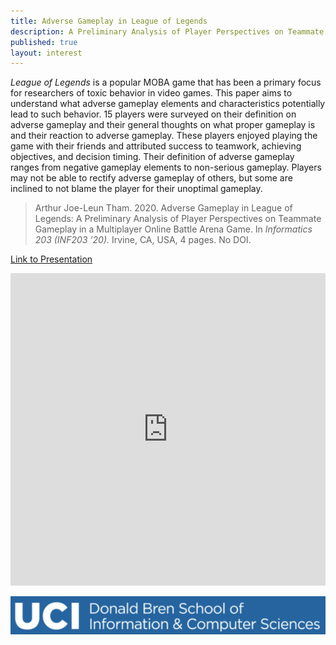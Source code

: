 ```yaml
---
title: Adverse Gameplay in League of Legends
description: A Preliminary Analysis of Player Perspectives on Teammate Gameplay in a Multiplayer Online Battle Arena Game.
published: true
layout: interest
---
```


*League of Legends* is a popular MOBA game that has been a primary focus for researchers of toxic behavior in video games. 
This paper aims to understand what adverse gameplay elements and characteristics potentially lead to such behavior.
 15 players were surveyed on their definition on adverse gameplay and their general thoughts on what proper gameplay 
 is and their reaction to adverse gameplay. These players enjoyed playing the game with their friends and attributed 
 success to teamwork, achieving objectives, and decision timing. Their definition of adverse gameplay ranges from negative
  gameplay elements to non-serious gameplay. Players may not be able to rectify adverse gameplay of others, but some are
   inclined to not blame the player for their unoptimal gameplay. 

> Arthur Joe-Leun Tham. 2020. Adverse Gameplay in League of Legends: A Preliminary Analysis of Player Perspectives on 
  Teammate Gameplay in a Multiplayer Online Battle Arena Game. In *Informatics 203 (INF203 ’20).* Irvine, CA, USA, 4 pages. No DOI.


<a href="https://docs.google.com/presentation/d/e/2PACX-1vRv6h2CJg4obRT4UcvnI3R5j7Nc8vDY-BFlLDC636tjElGOBUOiU8-2IXd6CNyBNw/pub?start=false&loop=false&delayms=3000" target="blank">Link to Presentation</a>


<iframe src="https://docs.google.com/presentation/d/e/2PACX-1vRv6h2CJg4obRT4UcvnI3R5j7Nc8vDY-BFlLDC636tjElGOBUOiU8-2IXd6CNyBNw/embed?start=false&loop=false&delayms=3000" frameborder="0" width="100%" height="500" allowfullscreen="true" mozallowfullscreen="true" webkitallowfullscreen="true"></iframe>

![alt-text](/img/researchDBH.png "dbh")